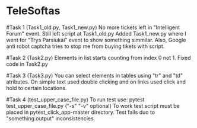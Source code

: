 # TeleSoftas
#Task 1	(Task1_old.py, Task1_new.py)
	No more tickets left in "Intelligent Forum" event. Still left script at Task1_old.py
	Added Task1_new.py where I went for "Trys Parsiukai" event to show something simmilar.
	Also, Google anti robot captcha tries to stop me from buying tikets with script.

#Task 2 (Task2.py)
	Elements in list starts counting from index 0 not 1. Fixed code in Task2.py

#Task 3 (Task3.py)
	You can select elements in tables using "tr" and  "td" atributes. On simple text
	used double clicking and on links used click and hold to certain locations.

#Task 4 (test_upper_case_file.py) To run test use: pytest test_upper_case_file.py ("-s" "-v" optional)
	To work test script must be placed in pytest_click_app-master directory. 
	Test fails duo to "something.output" inconsistencies.
	